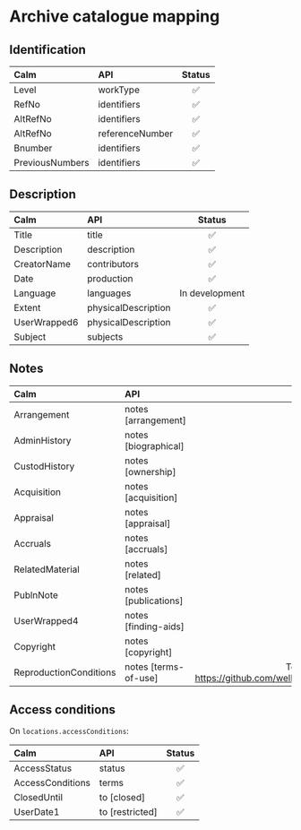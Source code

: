 # Archive catalogue mapping

## Identification

| Calm            | API             | Status |
|:----------------|:----------------|:------:|
| Level           | workType        |   ✅   |
| RefNo           | identifiers     |   ✅   |
| AltRefNo        | identifiers     |   ✅   |
| AltRefNo        | referenceNumber |   ✅   |
| Bnumber         | identifiers     |   ✅   |
| PreviousNumbers | identifiers     |   ✅   |

## Description

| Calm         | API                 | Status |
|:-------------|:--------------------|:------:|
| Title        | title               |   ✅   |
| Description  | description         |   ✅   |
| CreatorName  | contributors        |   ✅   |
| Date         | production          |   ✅   |
| Language     | languages           | In development |
| Extent       | physicalDescription |   ✅   |
| UserWrapped6 | physicalDescription |   ✅   |
| Subject      | subjects            |   ✅   |

## Notes

| Calm                   | API                  | Status |
|:-----------------------|:---------------------|:------:|
| Arrangement            | notes [arrangement]  |   ✅   |
| AdminHistory           | notes [biographical] |   ✅   |
| CustodHistory          | notes [ownership]    |   ✅   |
| Acquisition            | notes [acquisition]  |   ✅   |
| Appraisal              | notes [appraisal]    |   ✅   |
| Accruals               | notes [accruals]     |   ✅   |
| RelatedMaterial        | notes [related]      |   ✅   |
| PublnNote              | notes [publications] |   ✅   |
| UserWrapped4           | notes [finding-aids] |   ✅   |
| Copyright              | notes [copyright]    |   ✅   |
| ReproductionConditions | notes [terms-of-use] |   To be removed by https://github.com/wellcomecollection/platform/issues/4773 |

## Access conditions

On `locations.accessConditions`:

| Calm             | API             | Status |
|:-----------------|:----------------|:------:|
| AccessStatus     | status          |   ✅   |
| AccessConditions | terms           |   ✅   |
| ClosedUntil      | to [closed]     |   ✅   |
| UserDate1        | to [restricted] |   ✅   |

